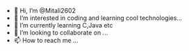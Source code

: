 - 👋 Hi, I’m @Mitali2602
- 👀 I’m interested in coding and learning cool technologies...
- 🌱 I’m currently learning C,Java etc
- 💞️ I’m looking to collaborate on ...
- 📫 How to reach me ...

<!---
Mitali2602/Mitali2602 is a ✨ special ✨ repository because its `README.md` (this file) appears on your GitHub profile.
You can click the Preview link to take a look at your changes.
--->
